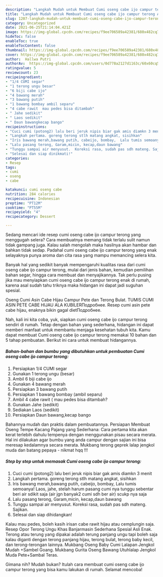 ```yaml
---
description: "Langkah Mudah untuk Membuat Cumi oseng cabe ijo campur terong Anti Gagal"
title: "Langkah Mudah untuk Membuat Cumi oseng cabe ijo campur terong Anti Gagal"
slug: 1207-langkah-mudah-untuk-membuat-cumi-oseng-cabe-ijo-campur-terong-anti-gagal
category: Uncategorized
date: 2021-06-25T21:14:04.421Z
image: https://img-global.cpcdn.com/recipes/f9ee706589a42381/680x482cq70/cumi-oseng-cabe-ijo-campur-terong-foto-resep-utama.jpg
hideToc: false
enableToc: true
enableTocContent: false
thumbnail: https://img-global.cpcdn.com/recipes/f9ee706589a42381/680x482cq70/cumi-oseng-cabe-ijo-campur-terong-foto-resep-utama.jpg
cover: https://img-global.cpcdn.com/recipes/f9ee706589a42381/680x482cq70/cumi-oseng-cabe-ijo-campur-terong-foto-resep-utama.jpg
author:  Hallwa Putri
authorAv:  https://img-global.cpcdn.com/users/0d778a2127d1163c/60x60cq50/avatar.jpg
ratingvalue: 5
reviewcount: 23
recipeingredient:
- "1/4 CUMI segar"
- "1 terong ungu besar"
- "6 biji cabe ijo"
- "4 bawang merah"
- "3 bawang putih"
- "1 bawang bombay ambil separu"
- "4 cabe rawit  mau pedes bisa ditambah"
- " Jahe sedikit"
- " Laos sedikit"
- " Daun bawangkecap bango"
recipeinstructions:
- "Cuci cumi (potong2) lalu beri jeruk nipis biar gak amis diamkn 3 menit"
- "Langkah pertama. goreng terong stlh matang angkat, sisihkan"
- "Iris bawang merah,bawang putih, cabeijo, bombay,  Lalu tumis semoanya! Laos, jahe, stelah harum pasang cumi nya tunggu sebentar beri air sdikit saja (air jgn banyak2 cumi sdh ber air) scukp nya saja"
- "Lalu pasang terong, Garam,micin, kecap,daun bawang"
- "Tunggu sampai air menyusut.  Koreksi rasa, sudah pas sdh mateng. Sajikan."
- "Selesai dan siap dinikmati!"
categories:
- Resep
tags:
- cumi
- oseng
- cabe

katakunci: cumi oseng cabe 
nutrition: 284 calories
recipecuisine: Indonesian
preptime: "PT12M"
cooktime: "PT55M"
recipeyield: "4"
recipecategory: Dessert

---
```



Sedang mencari ide resep cumi oseng cabe ijo campur terong yang menggugah selera? Cara membuatnya memang tidak terlalu sulit namun tidak gampang juga. Kalau salah mengolah maka hasilnya akan hambar dan bahkan tidak sedap. Padahal cumi oseng cabe ijo campur terong yang enak selayaknya punya aroma dan cita rasa yang mampu memancing selera kita.


Banyak hal yang sedikit banyak mempengaruhi kualitas rasa dari cumi oseng cabe ijo campur terong, mulai dari jenis bahan, kemudian pemilihan bahan segar, hingga cara membuat dan menyajikannya. Tak perlu pusing jika mau menyiapkan cumi oseng cabe ijo campur terong enak di rumah, karena asal sudah tahu triknya maka hidangan ini dapat jadi suguhan spesial.

Oseng Cumi Asin Cabe Hijau Campur Pete dan Terong Bulat. TUMIS CUMI ASIN PETE CABE HIJAU ALA KUBILERПодробнее. Resep cumi asin pete cabe hijau, enaknya bikin gagal dietПодробнее.


Nah, kali ini kita coba, yuk, siapkan cumi oseng cabe ijo campur terong sendiri di rumah. Tetap dengan bahan yang sederhana, hidangan ini dapat memberi manfaat untuk membantu menjaga kesehatan tubuh kita. Kamu dapat membuat Cumi oseng cabe ijo campur terong memakai 10 bahan dan 5 tahap pembuatan. Berikut ini cara untuk membuat hidangannya.

<!--inarticleads1-->

##### Bahan-bahan dan bumbu yang dibutuhkan untuk pembuatan Cumi oseng cabe ijo campur terong:

1. Persiapkan 1/4 CUMI segar
1. Gunakan 1 terong ungu (besar)
1. Ambil 6 biji cabe ijo
1. Gunakan 4 bawang merah
1. Persiapkan 3 bawang putih
1. Persiapkan 1 bawang bombay (ambil separu)
1. Ambil 4 cabe rawit ( mau pedes bisa ditambah?
1. Gunakan  Jahe (sedikit)
1. Sediakan  Laos (sedikit)
1. Persiapkan  Daun bawang,kecap bango


Bahannya mudah dan praktis dalam pembuatannya. Persiapan Membuat Oseng Tempe Kacang Pajang yang Sederhana: Cara pertama kita akan kerat terlebih dahulu tempenya dengan menggunakan pisau secara merata. Hal ini dilakukan agar bumbu yang anda campur dengan sajian ini bisa meresap kedalamnya secara merata. Mukbang terong geprek lalap jengkol muda dan batang pepaya - nikmat hqq !!! 

<!--inarticleads2-->

##### Step by step untuk memasak Cumi oseng cabe ijo campur terong:

1. Cuci cumi (potong2) lalu beri jeruk nipis biar gak amis diamkn 3 menit
1. Langkah pertama. goreng terong stlh matang angkat, sisihkan
1. Iris bawang merah,bawang putih, cabeijo, bombay,  Lalu tumis semoanya! Laos, jahe, stelah harum pasang cumi nya tunggu sebentar beri air sdikit saja (air jgn banyak2 cumi sdh ber air) scukp nya saja
1. Lalu pasang terong, Garam,micin, kecap,daun bawang
1. Tunggu sampai air menyusut.  Koreksi rasa, sudah pas sdh mateng. Sajikan.
1. Selesai dan siap dihidangkan!

Kalau mau pedes, boleh kasih irisan cabe rawit hijau atau cemplungin saja. Resep Opor Terong Ungu Khas Banjarmasin Sederhana Spesial Asli Enak. Terong atau terung yang dipakai adalah terung panjang ungu tapi boleh saja kalau diganti dengan terong panjang hijau, terong bulat, terong baby kecil, dan terong-terongan lainnya. Mukbang Oseng Baby Cumi Lalapan Jengkol Mudah +Sambel Goang. Mukbang Gurita Oseng Bawang Utuhlalap Jengkol Muda Pete+Sambal Teras. 

Gimana nih? Mudah bukan? Itulah cara membuat cumi oseng cabe ijo campur terong yang bisa kamu lakukan di rumah. Selamat mencoba!
